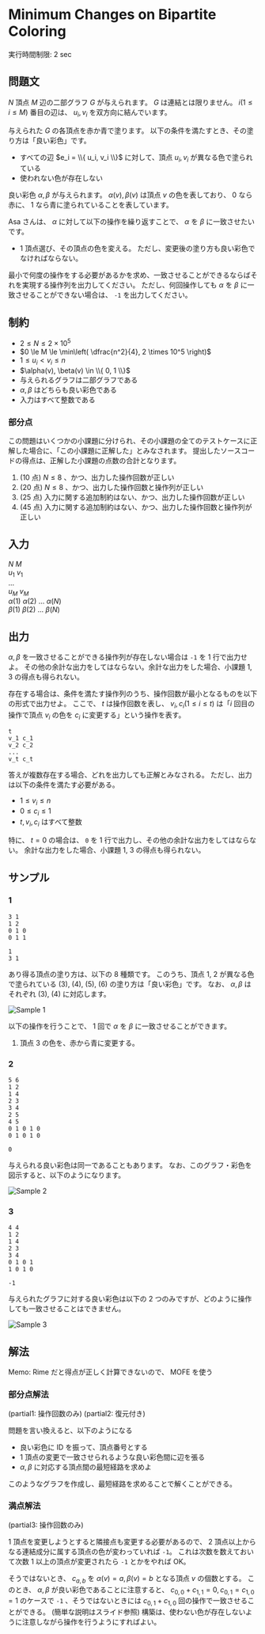 # Minimum Changes on Bipartite Coloring

実行時間制限: 2 sec

## 問題文

$N$ 頂点 $M$ 辺の二部グラフ $G$ が与えられます。 $G$ は連結とは限りません。
$i (1 \le i \le M)$ 番目の辺は、 $u_i, v_i$ を双方向に結んでいます。

与えられた $G$ の各頂点を赤か青で塗ります。
以下の条件を満たすとき、その塗り方は「良い彩色」です。

- すべての辺 $e_i = \\{ u_i, v_i \\}$ に対して、頂点 $u_i, v_i$ が異なる色で塗られている
- 使われない色が存在しない

良い彩色 $\alpha, \beta$ が与えられます。
$\alpha(v), \beta(v)$ は頂点 $v$ の色を表しており、 0 なら赤に、 1 なら青に塗られていることを表しています。

Asa さんは、 $\alpha$ に対して以下の操作を繰り返すことで、 $\alpha$ を $\beta$ に一致させたいです。

- 1 頂点選び、その頂点の色を変える。 ただし、変更後の塗り方も良い彩色でなければならない。

最小で何度の操作をする必要があるかを求め、一致させることができるならばそれを実現する操作列を出力してください。
ただし、何回操作しても $\alpha$ を $\beta$ に一致させることができない場合は、 `-1` を出力してください。

## 制約

- $2 \le N \le 2 \times 10^5$
- $0 \le M \le \min\left( \dfrac{n^2}{4}, 2 \times 10^5 \right)$
- $1 \le u_i < v_i \le n$
- $\alpha(v), \beta(v) \in \\{ 0, 1 \\}$
- 与えられるグラフは二部グラフである
- $\alpha, \beta$ はどちらも良い彩色である
- 入力はすべて整数である

### 部分点

この問題はいくつかの小課題に分けられ、その小課題の全てのテストケースに正解した場合に、「この小課題に正解した」とみなされます。
提出したソースコードの得点は、正解した小課題の点数の合計となります。

1. (10 点) $N \le 8$ 、かつ、出力した操作回数が正しい
2. (20 点) $N \le 8$ 、かつ、出力した操作回数と操作列が正しい
3. (25 点) 入力に関する追加制約はない、かつ、出力した操作回数が正しい
4. (45 点) 入力に関する追加制約はない、かつ、出力した操作回数と操作列が正しい

## 入力

$N$ $M$ <br>
$u_1$ $v_1$ <br>
... <br>
$u_M$ $v_M$ <br>
$\alpha(1)$ $\alpha(2)$ ... $\alpha(N)$ <br>
$\beta(1)$ $\beta(2)$ ... $\beta(N)$ <br>

## 出力

$\alpha, \beta$ を一致させることができる操作列が存在しない場合は `-1` を 1 行で出力せよ。
その他の余計な出力をしてはならない。余計な出力をした場合、小課題 1, 3 の得点も得られない。

存在する場合は、条件を満たす操作列のうち、操作回数が最小となるものを以下の形式で出力せよ。
ここで、 $t$ は操作回数を表し、 $v_i, c_i (1 \le i \le t)$ は「$i$ 回目の操作で頂点 $v_i$ の色を $c_i$ に変更する」という操作を表す。

```text
t
v_1 c_1
v_2 c_2
...
v_t c_t
```

答えが複数存在する場合、どれを出力しても正解とみなされる。
ただし、出力は以下の条件を満たす必要がある。

- $1 \le v_i \le n$
- $0 \le c_i \le 1$
- $t, v_i, c_i$ はすべて整数

特に、 $t = 0$ の場合は、 `0` を 1 行で出力し、その他の余計な出力をしてはならない。
余計な出力をした場合、小課題 1, 3 の得点も得られない。

## サンプル

### 1

```text
3 1
1 2
0 1 0
0 1 1
```

```text
1
3 1
```

あり得る頂点の塗り方は、以下の 8 種類です。
このうち、頂点 1, 2 が異なる色で塗られている (3), (4), (5), (6) の塗り方は「良い彩色」です。
なお、 $\alpha, \beta$ はそれぞれ (3), (4) に対応します。

![Sample 1](https://a01sa01to.com/images/cms/2024/08/maximum-cup-2024-img/coloring/sample1.svg)

以下の操作を行うことで、 1 回で $\alpha$ を $\beta$ に一致させることができます。

1. 頂点 3 の色を、赤から青に変更する。

### 2

```text
5 6
1 2
1 4
2 3
3 4
2 5
4 5
0 1 0 1 0
0 1 0 1 0
```

```text
0
```

与えられる良い彩色は同一であることもあります。
なお、このグラフ・彩色を図示すると、以下のようになります。

![Sample 2](https://a01sa01to.com/images/cms/2024/08/maximum-cup-2024-img/coloring/sample2.svg)

### 3

```text
4 4
1 2
1 4
2 3
3 4
0 1 0 1
1 0 1 0
```

```text
-1
```

与えられたグラフに対する良い彩色は以下の 2 つのみですが、どのように操作しても一致させることはできません。

![Sample 3](https://a01sa01to.com/images/cms/2024/08/maximum-cup-2024-img/coloring/sample3.svg)

## 解法

Memo: Rime だと得点が正しく計算できないので、 MOFE を使う

### 部分点解法

(partial1: 操作回数のみ)
(partial2: 復元付き)

問題を言い換えると、以下のようになる

- 良い彩色に ID を振って、頂点番号とする
- 1 頂点の変更で一致させられるような良い彩色間に辺を張る
- $\alpha, \beta$ に対応する頂点間の最短経路を求めよ

このようなグラフを作成し、最短経路を求めることで解くことができる。

### 満点解法

(partial3: 操作回数のみ)

1 頂点を変更しようとすると隣接点も変更する必要があるので、 2 頂点以上からなる連結成分に属する頂点の色が変わっていれば `-1`。
これは次数を数えておいて次数 1 以上の頂点が変更されたら `-1` とかをやれば OK。

そうではないとき、 $c_{a,b}$ を $\alpha(v) = a, \beta(v) = b$ となる頂点 $v$ の個数とする。
このとき、 $\alpha, \beta$ が良い彩色であることに注意すると、 $c_{0,0} + c_{1,1} = 0, c_{0,1} = c_{1,0} = 1$ のケースで `-1` 、そうではないときには $c_{0,1} + c_{1,0}$ 回の操作で一致させることができる。 (簡単な説明はスライド参照)
構築は、使わない色が存在しないように注意しながら操作を行うようにすればよい。
